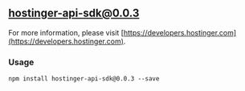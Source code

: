 ## hostinger-api-sdk@0.0.3

For more information, please visit [https://developers.hostinger.com](https://developers.hostinger.com).

### Usage

```
npm install hostinger-api-sdk@0.0.3 --save
```

